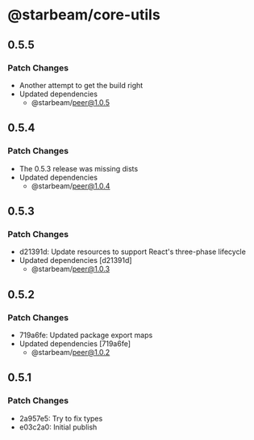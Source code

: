 # @starbeam/core-utils

## 0.5.5

### Patch Changes

- Another attempt to get the build right
- Updated dependencies
  - @starbeam/peer@1.0.5

## 0.5.4

### Patch Changes

- The 0.5.3 release was missing dists
- Updated dependencies
  - @starbeam/peer@1.0.4

## 0.5.3

### Patch Changes

- d21391d: Update resources to support React's three-phase lifecycle
- Updated dependencies [d21391d]
  - @starbeam/peer@1.0.3

## 0.5.2

### Patch Changes

- 719a6fe: Updated package export maps
- Updated dependencies [719a6fe]
  - @starbeam/peer@1.0.2

## 0.5.1

### Patch Changes

- 2a957e5: Try to fix types
- e03c2a0: Initial publish
